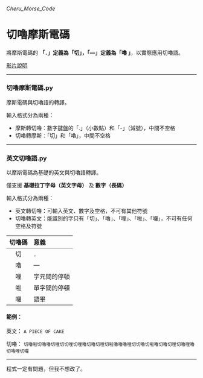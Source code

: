 ###### Cheru_Morse_Code
# 切嚕摩斯電碼

將摩斯電碼的 **「．」定義為「切」，「—」定義為「嚕 」**，以實際應用切嚕語。

[影片說明](https://youtu.be/BCmwzJPT-Fk)

---

### 切嚕摩斯電碼.py
摩斯電碼與切嚕語的轉譯。

輸入格式分為兩種：
* 摩斯轉切嚕：數字鍵盤的「.」（小數點）和「-」（減號），中間不空格
* 切嚕轉摩斯：「切」和「嚕」，中間不空格

---

### 英文切嚕語.py
以摩斯電碼為基礎的英文與切嚕語轉譯。

僅支援 **基礎拉丁字母（英文字母）** 及 **數字（長碼）**

輸入格式分為兩種：
* 英文轉切嚕：可輸入英文、數字及空格，不可有其他符號
* 切嚕轉英文：能識別的字只有「切」、「嚕」、「哩」、「啦」、「囉」，不可有任何空格及符號

| 切嚕碼 |  意義  |
|:-----:|:-------|
| 切 | ．        |
| 嚕 | —         |
| 哩 | 字元間的停頓|
| 啦 | 單字間的停頓|
| 囉 | 語畢       |

#### 範例：

英文： `A PIECE OF CAKE`

切嚕： `切嚕啦切嚕嚕切哩切切哩切哩嚕切嚕切哩切啦嚕嚕嚕哩切切嚕切啦嚕切嚕切哩切嚕哩嚕切嚕哩切囉`

---

程式一定有問題，但我不想改了。
